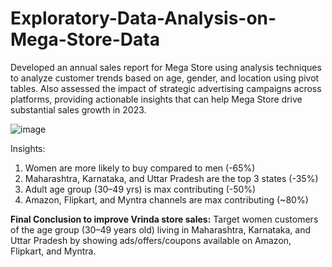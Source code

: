 # Exploratory-Data-Analysis-on-Mega-Store-Data
Developed an annual sales report for Mega Store using analysis techniques to analyze customer trends based on age, gender, and location using pivot tables. Also assessed the impact of strategic advertising campaigns across platforms, providing actionable insights that can help Mega Store drive substantial sales growth in 2023.

![image](https://github.com/nirmalajay214/Exploratory-Data-Analysis-on-Mega-Store-Data/assets/92977128/38f2a7b3-33bc-4941-8946-6e3d7f45dead)

Insights:
1. Women are more likely to buy compared to men (-65%)
2. Maharashtra, Karnataka, and Uttar Pradesh are the top 3 states (-35%)
3. Adult age group (30–49 yrs) is max contributing (-50%)
4. Amazon, Flipkart, and Myntra channels are max contributing (~80%)

**Final Conclusion to improve Vrinda store sales:**
Target women customers of the age group (30–49 years old) living in Maharashtra, Karnataka, and Uttar Pradesh by showing ads/offers/coupons available on Amazon, Flipkart, and Myntra.
